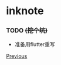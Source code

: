 # inknote

### TODO ~~(挖个坑)~~

- 准备用flutter重写

[Previous](https://github.com/shuang6/inknote/tree/cordova)
